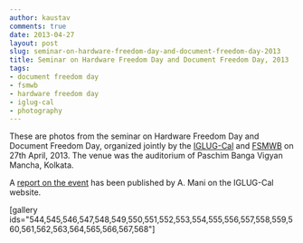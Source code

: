 ```yaml
---
author: kaustav
comments: true
date: 2013-04-27
layout: post
slug: seminar-on-hardware-freedom-day-and-document-freedom-day-2013
title: Seminar on Hardware Freedom Day and Document Freedom Day, 2013
tags:
- document freedom day
- fsmwb
- hardware freedom day
- iglug-cal
- photography
---
```


These are photos from the seminar on Hardware Freedom Day and Document Freedom Day, organized jointly by the [IGLUG-Cal](http://www.ilug-cal.info) and [FSMWB](http://www.fsmwb.org) on 27th April, 2013. The venue was the auditorium of Paschim Banga Vigyan Mancha, Kolkata.

A [report on the event](http://www.ilug-cal.info/index.php?option=com_content&task=view&id=203&Itemid=2) has been published by A. Mani on the IGLUG-Cal website.

<!-- more -->

[gallery ids="544,545,546,547,548,549,550,551,552,553,554,555,556,557,558,559,560,561,562,563,564,565,566,567,568"]
